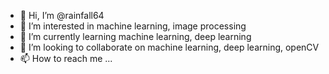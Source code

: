 - 👋 Hi, I’m @rainfall64
- 👀 I’m interested in machine learning, image processing
- 🌱 I’m currently learning machine learning, deep learning
- 💞️ I’m looking to collaborate on machine learning, deep learning, openCV
- 📫 How to reach me ...

<!---
rainfall64/rainfall64 is a ✨ special ✨ repository because its `README.md` (this file) appears on your GitHub profile.
You can click the Preview link to take a look at your changes.
--->
